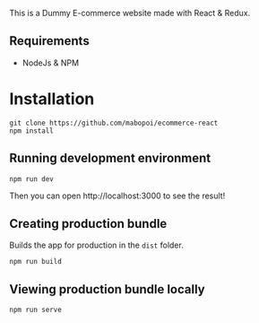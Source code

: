 This is a Dummy E-commerce website made with React & Redux.

## Requirements

- NodeJs & NPM

# Installation

    git clone https://github.com/mabopoi/ecommerce-react
    npm install

## Running development environment

    npm run dev

Then you can open http://localhost:3000 to see the result!

## Creating production bundle

Builds the app for production in the `dist` folder.

    npm run build

## Viewing production bundle locally

    npm run serve

